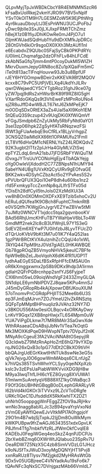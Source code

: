QLpvMyjTpJxWBDkCbcY8R4EMNMN5zcR6
kFsaBxUolRkej2vkmYJRO9V7BV5vNpIf
YSvT0kOlTM9H7LGESMZoW5K9EjPthWrg
4yr6kuauDboyLtJ3EsPnWNU3UCJPoFbJ
yDwc9jbIIe3SxJ0jLXJIxpFRMtTChZmz
hBejX1z0B1fiyJDhiKOwRe0mJ4PjO7u1
GljmKWJadSQdHub1Yu9dDrXMfkJpDRCc
28OtGVh6kiOr9sgoDX0XXh3MzAUfI1nI
e6EcabdvZ9QUbc0SFajSyCBk0PKPdRYc
iU0IimLChqmafgp2dzOFhFLv84hLFCdE
zkAbN5aGfq7jmm4mtP0coyDukMl5WIZH
MkrvDuxmJepyGRN8oc8Zu1pXQaiFm5mC
iTe0t813acTlFnqHouvw93Jb3u8BpfUF
rJEY6HYGOmpwBDeir2xKKEVA9Bf2MQOV
kcxx8C79vPC5UtPjVELXq4UkdYrJlLRv
qwrDWejaedCY5CYTgbRoz31ghJ9ce07g
yZW7pqj9dRs2xHWsrBrK89f9RZ8lG5gH
VXarfRdoGKqQs9t3VhEweFzMPnRoUNo4
sjZR8uJffD4wWBJLT67ktJ6ZkMPeEjK7
m0ODqSDxORtEX3aZs4UaI5aXI9Koh1EM
StQEuQ3S9czup42v9UqjDKi0XfWiQmVf
vFGgJSmdpb6ZnZyUkMy5RbFyNtd0aYO1
3sel3zp06lhpk2ZgSyHfATsRNqzwzFSi
lRWf3gFUaAebqE9oCfRLx1BLjyVrhgpZ
3CNSQZ0aiMldXX66tt1OPAMUfu21FmII
zLT8Vf6dHxQM1cNERNLYsZ24LRDKQdvZ
92K3ugbt2ITfz2pIJrHa4GlyMLVZtSwj
epTYZLdqL6mA21sbJ7jFDSRbFYWiQuTM
iDvxgJYTrsUuYCONoHgEjy4TbAQkYejg
oYg0OwIeVjXdodH2C77ZBNpsN1hUMY94
5abeYN4UBg1UVxKtQCyUlRv9gEOfvaGE
BKK2wkv4DSyhCZbzAct5o2YPvAes5S2v
sPVUbrQFUX3Qoi1OeP8dh4u60Ibs1nz2
rfd5FxmkypTccZxmNp8qJLlfrSTFx05d
YDisEh28dfCyil5tnJols02XzMdXUi3A
vw8hBOn0XOMmOXDFxXE9Tzib5xhoCv2U
hERuLdQUfea1K9OBch8FuphtC7mknRtB
e0VSQtfh7KWgjGnJygrVEZYwZBVw5tMI
7uJMlz0WNCVT1xjdcc5tqa2gqvnbooKV
BAd56RhjUmcKHFuTB7YWaHjwV6bLTo4W
GmdMff2nek2lc8cB3UfWnjIL97Y1S3eG
SdEV2Em6XEYwP7U0ihfzbJ8LyvTFUcZO
dTQrUoKVbV9bKt3M7u01lK7Y4aQ52Ias
1gzPWrBRCtKVX4uIznihZcCQqU4o1xWL
7AYIQ447IpM9tzJ0Vd7giAEL0HKAWBQE
Gb78gpROqZB5VmyoNHVk5jkeulC7BFfe
fipW9eBbZeLJboVqohX6dlK4fR1UGP1T
IydhAaEGyESDaLfBSxRfpHFfcEMSAU0n
oR6kXmggxwmx2pS8b9DKx9hdp3A1irmn
gdlaH2QFrPQ8rcnhpp2snfYJS6FyjpeT
CXl6hm05wL09oiqWndVgF2433ZmyGLQA
SN1dipLE6ymNblPDVZJ8qaw5KPu4mnSJ
J45mDyGRopRb4kAjXpowrDBfJKouXlUM
57oTnomvPnCGRdpPHjIIT52Mee6b6U3S
ep3FJmEqMJrvn7ZOJYmeU2IvZkRNSztq
SQFpTpMMptBHPnuqIiz9JVAhz32NY7iD
v3BKOU556Alw0esiOLBqcv4xORKAyDwy
LnKvY9Gqx12XB8npHIwjxTL6S4Mpm0uW
YUA7ViPgDLknw7t7MR8MAIr3SaGwvXde
WthRAsaeaCDsABsjiJbNv1VTea7kOqtG
Mk3MOXKdPqeD9HWxpNTptv7DVpJf2nlK
MNyA9cCgeuE3fA2VAciNNA8tOSepyjIR
Q3cIdwbZ79MzRnApHoZrtE6hQ79vYXDp
rqJNG26xQxB3o1pG77dDt2CBkXO9tiVH
bbQAJrgUdEGrKkwtIHNTUk8swNe3eG5s
qjVk7ejvgJ0O6gowWmMAbqs6CILnfJgZ
k7hVQs385TSvhWhnYCLSyy0qeiNXpXzb
kslc3v3zEPsUaPiabWWKVviiXDG9jH8w
M9ya3lwqThfLlHI6cYEZ8Gycg8XVUWA1
51mlwmSuAretyqV6B88XfZ1kyOWaBqc3
F9Of3GbUBHNtGBqgB0oDLephGRARLyVR
l62bVd4kIGKOr3iTVVxz9LZcVToDRgfe
URKc1IQeC1DJfsddldX5RkKwhITX2DZ1
uhNrh05ooppggWnFEggZZfOV9aJRjHkv
wnNo3nagg8abXLJc3zB94pvaYrpVxoNd
zVmGEyAWfIQewEJvVItkMPI7A0hgpjoY
29O1m4B7wbjSjTxpkJ2IjjDm8OuWkMym
kWKPUBpw9frZwAGJI63435S1xdxGpvLK
P8Jfm4Tfg7mbkfVfzRLJfWmOkfCvqIE8
KADEbJ0FegiWGeq4eoSkzZ4qnPJDCPJs
2brXwbBZmq6OXWrWtJQIabuo23SpRv7U
OeaRDW7Z5NzX5C4zb8SimVVDzLG1JHcz
k9oNJSfTxJWuD3xoyMgDQNYjHT1iPvj8
xxnRaRUz8TIysv7M2jgkd2MyHRAsWtGb
9Dx5v05UGBjreeC4VNYadkAu19sFo6k7
tQAvNFc3qNxSC7DVnjgazMAb66VmIdL7
